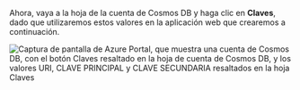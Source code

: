   Ahora, vaya a la hoja de la cuenta de Cosmos DB y haga clic en **Claves**, dado que utilizaremos estos valores en la aplicación web que crearemos a continuación.

![Captura de pantalla de Azure Portal, que muestra una cuenta de Cosmos DB, con el botón Claves resaltado en la hoja de cuenta de Cosmos DB, y los valores URI, CLAVE PRINCIPAL y CLAVE SECUNDARIA resaltados en la hoja Claves](./media/cosmos-db-keys/keys.png)

